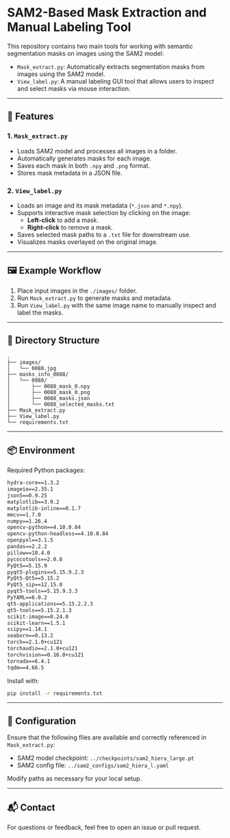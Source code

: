 # SAM2-Based Mask Extraction and Manual Labeling Tool

This repository contains two main tools for working with semantic segmentation masks on images using the SAM2 model:

- `Mask_extract.py`: Automatically extracts segmentation masks from images using the SAM2 model.
- `View_label.py`: A manual labeling GUI tool that allows users to inspect and select masks via mouse interaction.

---

## 🧠 Features

### 1. `Mask_extract.py`
- Loads SAM2 model and processes all images in a folder.
- Automatically generates masks for each image.
- Saves each mask in both `.npy` and `.png` format.
- Stores mask metadata in a JSON file.

### 2. `View_label.py`
- Loads an image and its mask metadata (`*.json` and `*.npy`).
- Supports interactive mask selection by clicking on the image:
  - **Left-click** to add a mask.
  - **Right-click** to remove a mask.
- Saves selected mask paths to a `.txt` file for downstream use.
- Visualizes masks overlayed on the original image.

---

## 🖼️ Example Workflow

1. Place input images in the `./images/` folder.
2. Run `Mask_extract.py` to generate masks and metadata.
3. Run `View_label.py` with the same image name to manually inspect and label the masks.

---

## 📁 Directory Structure

```
.
├── images/
│   └── 0088.jpg
├── masks_info_0088/
│   └── 0088/
│       ├── 0088_mask_0.npy
│       ├── 0088_mask_0.png
│       ├── 0088_masks.json
│       └── 0088_selected_masks.txt
├── Mask_extract.py
├── View_label.py
└── requirements.txt
```

---

## 📦 Environment

Required Python packages:

```txt
hydra-core==1.3.2
imageio==2.35.1
json5==0.9.25
matplotlib==3.9.2
matplotlib-inline==0.1.7
mmcv==1.7.0
numpy==1.26.4
opencv-python==4.10.0.84
opencv-python-headless==4.10.0.84
openpyxl==3.1.5
pandas==2.2.2
pillow==10.4.0
pycocotools==2.0.8
PyQt5==5.15.9
pyqt5-plugins==5.15.9.2.3
PyQt5-Qt5==5.15.2
PyQt5_sip==12.15.0
pyqt5-tools==5.15.9.3.3
PyYAML==6.0.2
qt5-applications==5.15.2.2.3
qt5-tools==5.15.2.1.3
scikit-image==0.24.0
scikit-learn==1.5.1
scipy==1.14.1
seaborn==0.13.2
torch==2.1.0+cu121
torchaudio==2.1.0+cu121
torchvision==0.16.0+cu121
tornado==6.4.1
tqdm==4.66.5
```

Install with:

```bash
pip install -r requirements.txt
```

---

## 🔧 Configuration

Ensure that the following files are available and correctly referenced in `Mask_extract.py`:

- SAM2 model checkpoint: `../checkpoints/sam2_hiera_large.pt`
- SAM2 config file: `../sam2_configs/sam2_hiera_l.yaml`

Modify paths as necessary for your local setup.

---

## 📬 Contact

For questions or feedback, feel free to open an issue or pull request.